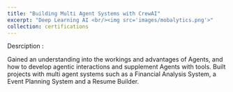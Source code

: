 ```yaml
---
title: "Building Multi Agent Systems with CrewAI"
excerpt: "Deep Learning AI <br/><img src='images/mobalytics.png'>"
collection: certifications
---
```


Desrciption :

Gained an understanding into the workings and advantages of Agents, and how to develop agentic interactions and supplement Agents with tools. 
Built projects with multi agent systems such as a Financial Analysis System, a Event Planning System and a Resume Builder.
